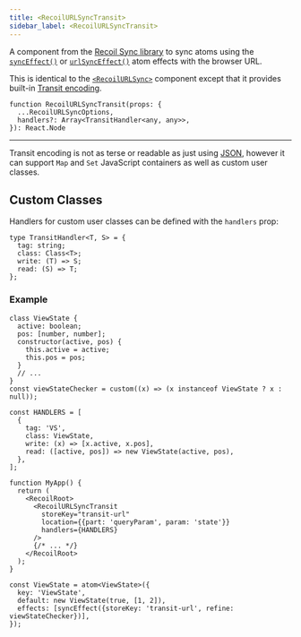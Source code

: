 ```yaml
---
title: <RecoilURLSyncTransit>
sidebar_label: <RecoilURLSyncTransit>
---
```


A component from the [Recoil Sync library](/docs/recoil-sync/introduction) to sync atoms using the [`syncEffect()`](/docs/recoil-sync/api/syncEffect) or [`urlSyncEffect()`](/docs/recoil-sync/api/urlSyncEffect) atom effects with the browser URL.

This is identical to the [`<RecoilURLSync>`](/docs/recoil-sync/api/RecoilURLSync) component except that it provides built-in [Transit encoding](https://github.com/cognitect/transit-js).

```tsx
function RecoilURLSyncTransit(props: {
  ...RecoilURLSyncOptions,
  handlers?: Array<TransitHandler<any, any>>,
}): React.Node
```

---

Transit encoding is not as terse or readable as just using [JSON](/docs/recoil-sync/api/RecoilURLSyncJSON), however it can support `Map` and `Set` JavaScript containers as well as custom user classes.

## Custom Classes

Handlers for custom user classes can be defined with the `handlers` prop:

```tsx
type TransitHandler<T, S> = {
  tag: string;
  class: Class<T>;
  write: (T) => S;
  read: (S) => T;
};
```

### Example

```tsx
class ViewState {
  active: boolean;
  pos: [number, number];
  constructor(active, pos) {
    this.active = active;
    this.pos = pos;
  }
  // ...
}
const viewStateChecker = custom((x) => (x instanceof ViewState ? x : null));

const HANDLERS = [
  {
    tag: 'VS',
    class: ViewState,
    write: (x) => [x.active, x.pos],
    read: ([active, pos]) => new ViewState(active, pos),
  },
];

function MyApp() {
  return (
    <RecoilRoot>
      <RecoilURLSyncTransit
        storeKey="transit-url"
        location={{part: 'queryParam', param: 'state'}}
        handlers={HANDLERS}
      />
      {/* ... */}
    </RecoilRoot>
  );
}

const ViewState = atom<ViewState>({
  key: 'ViewState',
  default: new ViewState(true, [1, 2]),
  effects: [syncEffect({storeKey: 'transit-url', refine: viewStateChecker})],
});
```
